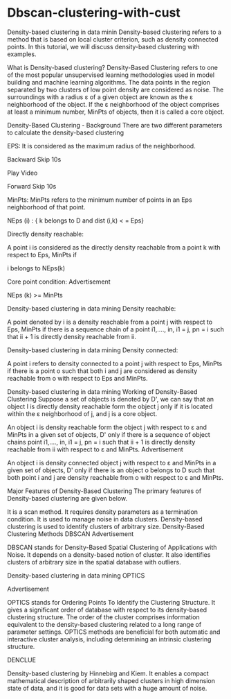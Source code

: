 # Dbscan-clustering-with-cust
Density-based clustering in data minin
Density-based clustering refers to a method that is based on local cluster criterion, such as density connected points. In this tutorial, we will discuss density-based clustering with examples.

What is Density-based clustering?
Density-Based Clustering refers to one of the most popular unsupervised learning methodologies used in model building and machine learning algorithms. The data points in the region separated by two clusters of low point density are considered as noise. The surroundings with a radius ε of a given object are known as the ε neighborhood of the object. If the ε neighborhood of the object comprises at least a minimum number, MinPts of objects, then it is called a core object.

Density-Based Clustering - Background
There are two different parameters to calculate the density-based clustering

EPS: It is considered as the maximum radius of the neighborhood.

Backward Skip 10s

Play Video

Forward Skip 10s


MinPts: MinPts refers to the minimum number of points in an Eps neighborhood of that point.

NEps (i) : { k belongs to D and dist (i,k) < = Eps}

Directly density reachable:

A point i is considered as the directly density reachable from a point k with respect to Eps, MinPts if

i belongs to NEps(k)

Core point condition:
Advertisement


NEps (k) >= MinPts

Density-based clustering in data mining
Density reachable:

A point denoted by i is a density reachable from a point j with respect to Eps, MinPts if there is a sequence chain of a point i1,…., in, i1 = j, pn = i such that ii + 1 is directly density reachable from ii.

Density-based clustering in data mining
Density connected:

A point i refers to density connected to a point j with respect to Eps, MinPts if there is a point o such that both i and j are considered as density reachable from o with respect to Eps and MinPts.

Density-based clustering in data mining
Working of Density-Based Clustering
Suppose a set of objects is denoted by D', we can say that an object I is directly density reachable form the object j only if it is located within the ε neighborhood of j, and j is a core object.

An object i is density reachable form the object j with respect to ε and MinPts in a given set of objects, D' only if there is a sequence of object chains point i1,…., in, i1 = j, pn = i such that ii + 1 is directly density reachable from ii with respect to ε and MinPts.
Advertisement


An object i is density connected object j with respect to ε and MinPts in a given set of objects, D' only if there is an object o belongs to D such that both point i and j are density reachable from o with respect to ε and MinPts.

Major Features of Density-Based Clustering
The primary features of Density-based clustering are given below.

It is a scan method.
It requires density parameters as a termination condition.
It is used to manage noise in data clusters.
Density-based clustering is used to identify clusters of arbitrary size.
Density-Based Clustering Methods
DBSCAN
Advertisement


DBSCAN stands for Density-Based Spatial Clustering of Applications with Noise. It depends on a density-based notion of cluster. It also identifies clusters of arbitrary size in the spatial database with outliers.

Density-based clustering in data mining
OPTICS

Advertisement

OPTICS stands for Ordering Points To Identify the Clustering Structure. It gives a significant order of database with respect to its density-based clustering structure. The order of the cluster comprises information equivalent to the density-based clustering related to a long range of parameter settings. OPTICS methods are beneficial for both automatic and interactive cluster analysis, including determining an intrinsic clustering structure.

DENCLUE

Density-based clustering by Hinnebirg and Kiem. It enables a compact mathematical description of arbitrarily shaped clusters in high dimension state of data, and it is good for data sets with a huge amount of noise.
